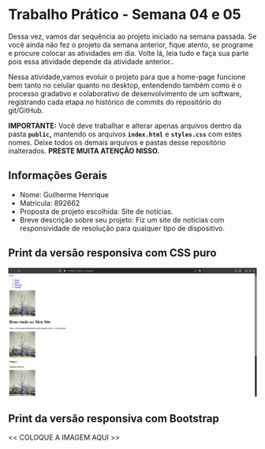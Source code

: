 # Trabalho Prático - Semana 04 e 05

Dessa vez, vamos dar sequência ao projeto iniciado na semana passada. Se você ainda não fez o projeto da semana anterior, fique atento, se programe e procure colocar as atividades em dia. Volte lá, leia tudo e faça sua parte pois essa atividade depende da atividade anterior..

Nessa atividade,vamos evoluir o projeto para que a home-page funcione bem tanto no celular quanto no desktop, entendendo também como é o processo gradativo e colaborativo de desenvolvimento de um software, registrando cada etapa no histórico de commits do repositório do git/GitHub.

**IMPORTANTE:** Você deve trabalhar e alterar apenas arquivos dentro da pasta **`public`,** mantendo os arquivos **`index.html`** e **`styles.css`** com estes nomes. Deixe todos os demais arquivos e pastas desse repositório inalterados. **PRESTE MUITA ATENÇÃO NISSO.**

## Informações Gerais

- Nome: Guilherme Henrique
- Matricula: 892662
- Proposta de projeto escolhida: Site de notícias.
- Breve descrição sobre seu projeto: Fiz um site de notícias com responsividade de resolução para qualquer tipo de dispositivo.

## Print da versão responsiva com CSS puro

![Site Puro](public/images/sitepuro.png)

## Print da versão responsiva com Bootstrap

<<  COLOQUE A IMAGEM AQUI >>
